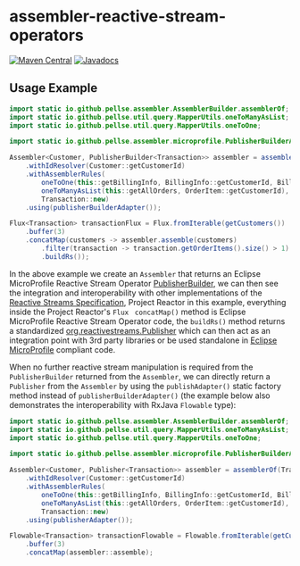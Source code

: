 # assembler-reactive-stream-operators

[![Maven Central](https://img.shields.io/maven-central/v/io.github.pellse/assembler-reactive-stream-operators.svg?label=Maven%20Central)](https://search.maven.org/search?q=g:%22io.github.pellse%22%20AND%20a:%22assembler-reactive-stream-operators%22)
[![Javadocs](http://javadoc.io/badge/io.github.pellse/assembler-reactive-stream-operators.svg)](http://javadoc.io/doc/io.github.pellse/assembler-reactive-stream-operators)

## Usage Example

```java
import static io.github.pellse.assembler.AssemblerBuilder.assemblerOf;
import static io.github.pellse.util.query.MapperUtils.oneToManyAsList;
import static io.github.pellse.util.query.MapperUtils.oneToOne;

import static io.github.pellse.assembler.microprofile.PublisherBuilderAdapter.publisherBuilderAdapter;

Assembler<Customer, PublisherBuilder<Transaction>> assembler = assemblerOf(Transaction.class)
    .withIdResolver(Customer::getCustomerId)
    .withAssemblerRules(
        oneToOne(this::getBillingInfo, BillingInfo::getCustomerId, BillingInfo::new),
        oneToManyAsList(this::getAllOrders, OrderItem::getCustomerId),
        Transaction::new)
    .using(publisherBuilderAdapter());

Flux<Transaction> transactionFlux = Flux.fromIterable(getCustomers())
    .buffer(3)
    .concatMap(customers -> assembler.assemble(customers)
        .filter(transaction -> transaction.getOrderItems().size() > 1)
        .buildRs());
```
In the above example we create an `Assembler` that returns an Eclipse MicroProfile Reactive Stream Operator [PublisherBuilder](https://download.eclipse.org/microprofile/microprofile-reactive-streams-operators-1.0/apidocs/org/eclipse/microprofile/reactive/streams/operators/PublisherBuilder.html), we can then see the integration and interoperability with other implementations of the [Reactive Streams Specification](https://www.reactive-streams.org), Project Reactor in this example, everything inside the Project Reactor's `Flux ` `concatMap()` method is Eclipse MicroProfile Reactive Stream Operator code, the `buildRs()` method returns a standardized [org.reactivestreams.Publisher](https://www.reactive-streams.org/reactive-streams-1.0.3-javadoc/org/reactivestreams/Publisher.html) which can then act as an integration point with 3rd party libraries or be used standalone in [Eclipse MicroProfile](https://microprofile.io/) compliant code.

When no further reactive stream manipulation is required from the `PublisherBuilder` returned from the `Assembler`, we can directly return a `Publisher` from the `Assembler` by using the `publishAdapter()` static factory method instead of `publisherBuilderAdapter()` (the example below also demonstrates the interoperability with RxJava `Flowable` type):
```java
import static io.github.pellse.assembler.AssemblerBuilder.assemblerOf;
import static io.github.pellse.util.query.MapperUtils.oneToManyAsList;
import static io.github.pellse.util.query.MapperUtils.oneToOne;

import static io.github.pellse.assembler.microprofile.PublisherBuilderAdapter.publisherAdapter;

Assembler<Customer, Publisher<Transaction>> assembler = assemblerOf(Transaction.class)
    .withIdResolver(Customer::getCustomerId)
    .withAssemblerRules(
        oneToOne(this::getBillingInfo, BillingInfo::getCustomerId, BillingInfo::new),
        oneToManyAsList(this::getAllOrders, OrderItem::getCustomerId),
        Transaction::new)
    .using(publisherAdapter());

Flowable<Transaction> transactionFlowable = Flowable.fromIterable(getCustomers())
    .buffer(3)
    .concatMap(assembler::assemble);
```
